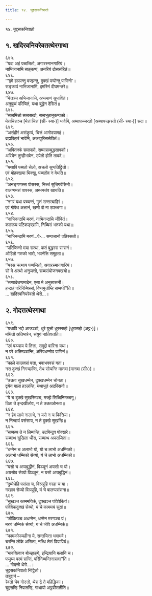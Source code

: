 ```yaml
---
title: १४. चुद्दसकनिपातो

---
```

१४. चुद्दसकनिपातो  


## १. खदिरवनियरेवतत्थेरगाथा

६४५.  
‘‘यदा अहं पब्बजितो, अगारस्मानगारियं।  
नाभिजानामि सङ्कप्पं, अनरियं दोससंहितं॥  
६४६.  
‘‘‘इमे हञ्ञन्तु वज्झन्तु, दुक्खं पप्पोन्तु पाणिनो’।  
सङ्कप्पं नाभिजानामि, इमस्मिं दीघमन्तरे॥  
६४७.  
‘‘मेत्तञ्च अभिजानामि, अप्पमाणं सुभावितं।  
अनुपुब्बं परिचितं, यथा बुद्धेन देसितं॥  
६४८.  
‘‘सब्बमित्तो सब्बसखो, सब्बभूतानुकम्पको।  
मेत्तचित्तञ्च [मेत्तं चित्तं (सी॰ स्या॰)] भावेमि, अब्यापज्जरतो [अब्यापज्झरतो (सी॰ स्या॰)] सदा॥  
६४९.  
‘‘असंहीरं असंकुप्पं, चित्तं आमोदयामहं।  
ब्रह्मविहारं भावेमि, अकापुरिससेवितं॥  
६५०.  
‘‘अवितक्कं समापन्नो, सम्मासम्बुद्धसावको।  
अरियेन तुण्हीभावेन, उपेतो होति तावदे॥  
६५१.  
‘‘यथापि पब्बतो सेलो, अचलो सुप्पतिट्ठितो।  
एवं मोहक्खया भिक्खु, पब्बतोव न वेधति॥  
६५२.  
‘‘अनङ्गणस्स पोसस्स, निच्चं सुचिगवेसिनो।  
वालग्गमत्तं पापस्स, अब्भमत्तंव खायति॥  
६५३.  
‘‘नगरं यथा पच्चन्तं, गुत्तं सन्तरबाहिरं।  
एवं गोपेथ अत्तानं, खणो वो मा उपच्चगा॥  
६५४.  
‘‘नाभिनन्दामि मरणं, नाभिनन्दामि जीवितं।  
कालञ्च पटिकङ्खामि, निब्बिसं भतको यथा॥  
६५५.  
‘‘नाभिनन्दामि मरणं…पे॰… सम्पजानो पतिस्सतो॥  
६५६.  
‘‘परिचिण्णो मया सत्था, कतं बुद्धस्स सासनं।  
ओहितो गरुको भारो, भवनेत्ति समूहता॥  
६५७.  
‘‘यस्स चत्थाय पब्बजितो, अगारस्मानगारियं।  
सो मे अत्थो अनुप्पत्तो, सब्बसंयोजनक्खयो॥  
६५८.  
‘‘सम्पादेथप्पमादेन, एसा मे अनुसासनी।  
हन्दाहं परिनिब्बिस्सं, विप्पमुत्तोम्हि सब्बधी’’ति॥  
… खदिरवनियरेवतो थेरो…।  


## २. गोदत्तत्थेरगाथा

६५९.  
‘‘यथापि भद्दो आजञ्ञो, धुरे युत्तो धुरस्सहो [धुरासहो (अट्ठ॰)]।  
मथितो अतिभारेन, संयुगं नातिवत्तति॥  
६६०.  
‘‘एवं पञ्ञाय ये तित्ता, समुद्दो वारिना यथा।  
न परे अतिमञ्ञन्ति, अरियधम्मोव पाणिनं॥  
६६१.  
‘‘काले कालवसं पत्ता, भवाभववसं गता।  
नरा दुक्खं निगच्छन्ति, तेध सोचन्ति माणवा [मानवा (सी॰)]॥  
६६२.  
‘‘उन्नता सुखधम्मेन, दुक्खधम्मेन चोनता।  
द्वयेन बाला हञ्ञन्ति, यथाभूतं अदस्सिनो॥  
६६३.  
‘‘ये च दुक्खे सुखस्मिञ्च, मज्झे सिब्बिनिमच्चगू।  
ठिता ते इन्दखीलोव, न ते उन्नतओनता॥  
६६४.  
‘‘न हेव लाभे नालाभे, न यसे न च कित्तिया।  
न निन्दायं पसंसाय, न ते दुक्खे सुखम्हि॥  
६६५.  
‘‘सब्बत्थ ते न लिम्पन्ति, उदबिन्दुव पोक्खरे।  
सब्बत्थ सुखिता धीरा, सब्बत्थ अपराजिता॥  
६६६.  
‘‘धम्मेन च अलाभो यो, यो च लाभो अधम्मिको।  
अलाभो धम्मिको सेय्यो, यं चे लाभो अधम्मिको॥  
६६७.  
‘‘यसो च अप्पबुद्धीनं, विञ्ञूनं अयसो च यो।  
अयसोव सेय्यो विञ्ञूनं, न यसो अप्पबुद्धिनं॥  
६६८.  
‘‘दुम्मेधेहि पसंसा च, विञ्ञूहि गरहा च या।  
गरहाव सेय्यो विञ्ञूहि, यं चे बालप्पसंसना॥  
६६९.  
‘‘सुखञ्च काममयिकं, दुक्खञ्च पविवेकियं।  
पविवेकदुक्खं सेय्यो, यं चे काममयं सुखं॥  
६७०.  
‘‘जीवितञ्च अधम्मेन, धम्मेन मरणञ्च यं।  
मरणं धम्मिकं सेय्यो, यं चे जीवे अधम्मिकं॥  
६७१.  
‘‘कामकोपप्पहीना ये, सन्तचित्ता भवाभवे।  
चरन्ति लोके असिता, नत्थि तेसं पियापियं॥  
६७२.  
‘‘भावयित्वान बोज्झङ्गे, इन्द्रियानि बलानि च।  
पप्पुय्य परमं सन्तिं, परिनिब्बन्तिनासवा’’ति॥  
… गोदत्तो थेरो…।  
चुद्दसकनिपातो निट्ठितो।  
तत्रुद्दानं –  
रेवतो चेव गोदत्तो, थेरा द्वे ते महिद्धिका।  
चुद्दसम्हि निपातम्हि, गाथायो अट्ठवीसतीति॥  